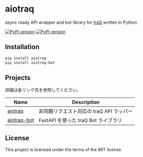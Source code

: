 # aiotraq

async ready API wrapper and bot library for [traQ](https://github.com/traPtitech/traQ) written in Python.

[![PyPI version](https://badge.fury.io/py/aiotraq.svg)](https://badge.fury.io/py/aiotraq)
[![PyPI version](https://badge.fury.io/py/aiotraq-bot.svg)](https://badge.fury.io/py/aiotraq-bot)

## Installation

```bash
pip install aiotraq
pip install aiotraq-bot
```

## Projects

詳細は各リンク先を参照してください。

| Name                                                                    | Description                              |
| ----------------------------------------------------------------------- | ---------------------------------------- |
| [aiotraq](https://github.com/toshi-pono/aiotraq/tree/main/libs/aiotraq) | 非同期リクエスト対応の traQ API ラッパー |
| [aiotraq-bot](https://github.com/toshi-pono/aiotraq/tree/main/libs/bot) | FastAPI を使った traQ Bot ライブラリ     |

## License

This project is licensed under the terms of the MIT license.
